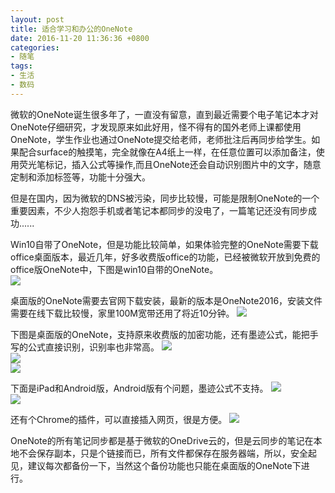 ```yaml
---
layout: post
title: 适合学习和办公的OneNote
date: 2016-11-20 11:36:36 +0800
categories:
- 随笔
tags:
- 生活
- 数码
---
```


微软的OneNote诞生很多年了，一直没有留意，直到最近需要个电子笔记本才对OneNote仔细研究，才发现原来如此好用，怪不得有的国外老师上课都使用OneNote，学生作业也通过OneNote提交给老师，老师批注后再同步给学生。如果配合surface的触摸笔，完全就像在A4纸上一样，在任意位置可以添加备注，使用荧光笔标记，插入公式等操作,而且OneNote还会自动识别图片中的文字，随意定制和添加标签等，功能十分强大。

但是在国内，因为微软的DNS被污染，同步比较慢，可能是限制OneNote的一个重要因素，不少人抱怨手机或者笔记本都同步的没电了，一篇笔记还没有同步成功......

Win10自带了OneNote，但是功能比较简单，如果体验完整的OneNote需要下载office桌面版本，最近几年，好多收费版office的功能，已经被微软开放到免费的office版OneNote中，下图是win10自带的OneNote。    
![](https://github.com/bh3nvn/bh3nvn.github.io/raw/master/image/2016/2016-11-20-00.png)     	

桌面版的OneNote需要去官网下载安装，最新的版本是OneNote2016，安装文件需要在线下载比较慢，家里100M宽带还用了将近10分钟。
![](https://github.com/bh3nvn/bh3nvn.github.io/raw/master/image/2016/2016-11-20-01.png)     	

下图是桌面版的OneNote，支持原来收费版的加密功能，还有墨迹公式，能把手写的公式直接识别，识别率也非常高。
![](https://github.com/bh3nvn/bh3nvn.github.io/raw/master/image/2016/2016-11-20-02.png)     	
![](https://github.com/bh3nvn/bh3nvn.github.io/raw/master/image/2016/2016-11-20-03.png)     	
![](https://github.com/bh3nvn/bh3nvn.github.io/raw/master/image/2016/2016-11-20-04.png)     	

下面是iPad和Android版，Android版有个问题，墨迹公式不支持。
![](https://github.com/bh3nvn/bh3nvn.github.io/raw/master/image/2016/2016-11-20-05.png)     	
![](https://github.com/bh3nvn/bh3nvn.github.io/raw/master/image/2016/2016-11-20-06.png)     	

还有个Chrome的插件，可以直接插入网页，很是方便。
![](https://github.com/bh3nvn/bh3nvn.github.io/raw/master/image/2016/2016-11-20-07.png)     	

OneNote的所有笔记同步都是基于微软的OneDrive云的，但是云同步的笔记在本地不会保存副本，只是个链接而已，所有文件都保存在服务器端，所以，安全起见，建议每次都备份一下，当然这个备份功能也只能在桌面版的OneNote下进行。
	
 	
